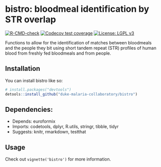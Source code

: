 
<!-- README.md is generated from README.Rmd. Please edit that file -->

# bistro: bloodmeal identification by STR overlap

<!-- badges: start -->

[![R-CMD-check](https://github.com/duke-malaria-collaboratory/bistro/actions/workflows/R-CMD-check.yaml/badge.svg)](https://github.com/duke-malaria-collaboratory/bistro/actions/workflows/R-CMD-check.yaml)
[![Codecov test
coverage](https://codecov.io/gh/duke-malaria-collaboratory/bistro/branch/main/graph/badge.svg)](https://app.codecov.io/gh/duke-malaria-collaboratory/bistro?branch=main)
[![License: LGPL
v3](https://img.shields.io/badge/License-LGPL_v3-blue.svg)](https://www.gnu.org/licenses/lgpl-3.0)
<!-- badges: end -->

Functions to allow for the identification of matches between bloodmeals
and the people they bit using short tandem repeat (STR) profiles of
human blood from freshly fed bloodmeals and from people.

## Installation

You can install bistro like so:

``` r
# install.packages("devtools")
detools::install_github("duke-malaria-collaboratory/bistro")
```

## Dependencies:

- Depends: euroformix
- Imports: codetools, dplyr, R.utils, stringr, tibble, tidyr
- Suggests: knitr, rmarkdown, testthat

## Usage

Check out `vignette('bistro')` for more information.
